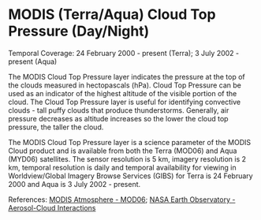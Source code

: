 # MODIS (Terra/Aqua) Cloud Top Pressure (Day/Night)
Temporal Coverage: 24 February 2000 - present (Terra); 3 July 2002 - present (Aqua)

The MODIS Cloud Top Pressure layer indicates the pressure at the top of the clouds measured in hectopascals (hPa). Cloud Top Pressure can be used as an indicator of the highest altitude of the visible portion of the cloud. The Cloud Top Pressure layer is useful for identifying convective clouds - tall puffy clouds that produce thunderstorms. Generally, air pressure decreases as altitude increases so the lower the cloud top pressure, the taller the cloud.

The MODIS Cloud Top Pressure layer is a science parameter of the MODIS Cloud product and is available from both the Terra (MOD06) and Aqua (MYD06) satellites. The sensor resolution is 5 km, imagery resolution is 2 km, temporal resolution is daily and temporal availability for viewing in Worldview/Global Imagery Browse Services (GIBS) for Terra is 24 February 2000 and Aqua is 3 July 2002 - present.

References: [MODIS Atmosphere - MOD06](http://modis-atmos.gsfc.nasa.gov/MOD06_L2/format.html); [NASA Earth Observatory - Aerosol-Cloud Interactions](http://earthobservatory.nasa.gov/IOTD/view.php?id=5724)

